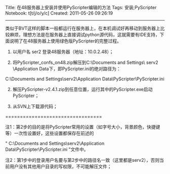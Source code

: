 Title: 在48服务器上安装并使用PyScripter编辑的方法
Tags: 安装;PyScripter
Notebook: t[t/j/o/y/c]
Created: 2011-05-26 09:26:19

------

类似于BVT这样的脚本一般都运行在服务器上，在本机调试好再移动到服务器上比较麻烦，理想方法是在服务器上直接调试python源代码，这就需要有IDE支持，下面说明了在48服务器上使用绿色版PyScripter的完整过程。

 

1. 以用户名 ser2 登录48服务器（地址：10.0.2.48）；

2. 将PyScripter_confs_on48.zip解压到C:\Documents and Settings\ serv2 \Application Data下，即PyScripter.ini的绝对路径为：

 C:\Documents and Settings\serv2\Application Data\PyScripter\PyScripter.ini

 

2. 解压PyScripter-v2.4.1.zip到任意位置，运行其中的PyScripter.exe启动PyScripter；

 

3. 从SVN上下载源代码；

=================================

 

注1：第2步的目的是将PyScripter常用的设置（如字号大小，背景颜色，快捷键等）一次性设置好，这些设置都保存在前述的

" C:\Documents and Settings\serv2\Application Data\PyScripter\PyScripter.ini "文件中。

 

注2：第1步中的登录用户名要与第2步中的路径名一致（这里都是serv2），否则当前用户没有其他用户目录的写权限，不可能解压文件；